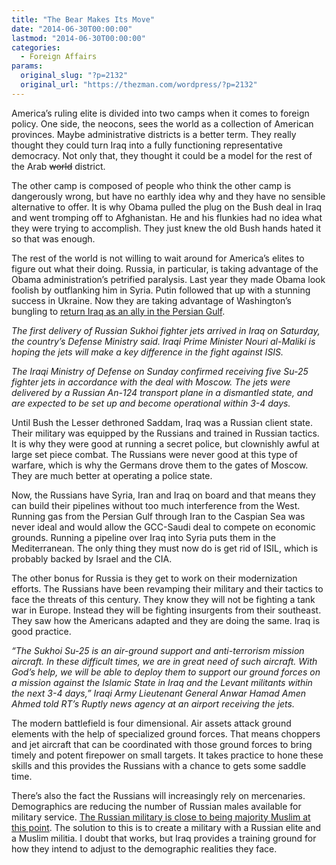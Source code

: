 ```yaml
---
title: "The Bear Makes Its Move"
date: "2014-06-30T00:00:00"
lastmod: "2014-06-30T00:00:00"
categories:
  - Foreign Affairs
params:
  original_slug: "?p=2132"
  original_url: "https://thezman.com/wordpress/?p=2132"
---
```


America’s ruling elite is divided into two camps when it comes to
foreign policy. One side, the neocons, sees the world as a collection of
American provinces. Maybe administrative districts is a better term.
They really thought they could turn Iraq into a fully functioning
representative democracy. Not only that, they thought it could be a
model for the rest of the Arab <s>world</s> district.

The other camp is composed of people who think the other camp is
dangerously wrong, but have no earthly idea why and they have no
sensible alternative to offer. It is why Obama pulled the plug on the
Bush deal in Iraq and went tromping off to Afghanistan. He and his
flunkies had no idea what they were trying to accomplish. They just knew
the old Bush hands hated it so that was enough.

The rest of the world is not willing to wait around for America’s elites
to figure out what their doing. Russia, in particular, is taking
advantage of the Obama administration’s petrified paralysis. Last year
they made Obama look foolish by outflanking him in Syria. Putin followed
that up with a stunning success in Ukraine. Now they are taking
advantage of Washington’s bungling to
<a href="http://rt.com/news/169144-iraq-russian-jets-arrive/"
rel="noopener noreferrer" target="_blank">return Iraq as an ally in the
Persian Gulf</a>.

*The first delivery of Russian Sukhoi fighter jets arrived in Iraq on
Saturday, the country’s Defense Ministry said. Iraqi Prime Minister
Nouri al-Maliki is hoping the jets will make a key difference in the
fight against ISIS.*

*The Iraqi Ministry of Defense on Sunday confirmed receiving five Su-25
fighter jets in accordance with the deal with Moscow. The jets were
delivered by a Russian An-124 transport plane in a dismantled state, and
are expected to be set up and become operational within 3-4 days.*

Until Bush the Lesser dethroned Saddam, Iraq was a Russian client state.
Their military was equipped by the Russians and trained in Russian
tactics. It is why they were good at running a secret police, but
clownishly awful at large set piece combat. The Russians were never good
at this type of warfare, which is why the Germans drove them to the
gates of Moscow. They are much better at operating a police state.

Now, the Russians have Syria, Iran and Iraq on board and that means they
can build their pipelines without too much interference from the West.
Running gas from the Persian Gulf through Iran to the Caspian Sea was
never ideal and would allow the GCC-Saudi deal to compete on economic
grounds. Running a pipeline over Iraq into Syria puts them in the
Mediterranean. The only thing they must now do is get rid of ISIL, which
is probably backed by Israel and the CIA.

The other bonus for Russia is they get to work on their modernization
efforts. The Russians have been revamping their military and their
tactics to face the threats of this century. They know they will not be
fighting a tank war in Europe. Instead they will be fighting insurgents
from their southeast. They saw how the Americans adapted and they are
doing the same. Iraq is good practice.

*“The Sukhoi Su-25 is an air-ground support and anti-terrorism mission
aircraft. In these difficult times, we are in great need of such
aircraft. With God’s help, we will be able to deploy them to support our
ground forces on a mission against the Islamic State in Iraq and the
Levant militants within the next 3-4 days,” Iraqi Army Lieutenant
General Anwar Hamad Amen Ahmed told RT’s Ruptly news agency at an
airport receiving the jets.*

The modern battlefield is four dimensional. Air assets attack ground
elements with the help of specialized ground forces. That means choppers
and jet aircraft that can be coordinated with those ground forces to
bring timely and potent firepower on small targets. It takes practice to
hone these skills and this provides the Russians with a chance to gets
some saddle time.

There’s also the fact the Russians will increasingly rely on
mercenaries. Demographics are reducing the number of Russian males
available for military service. <a
href="http://www.danielpipes.org/blog/2005/08/predicting-a-majority-muslim-russia"
rel="noopener noreferrer" target="_blank">The Russian military is close
to being majority Muslim at this point</a>. The solution to this is to
create a military with a Russian elite and a Muslim militia. I doubt
that works, but Iraq provides a training ground for how they intend to
adjust to the demographic realities they face.
